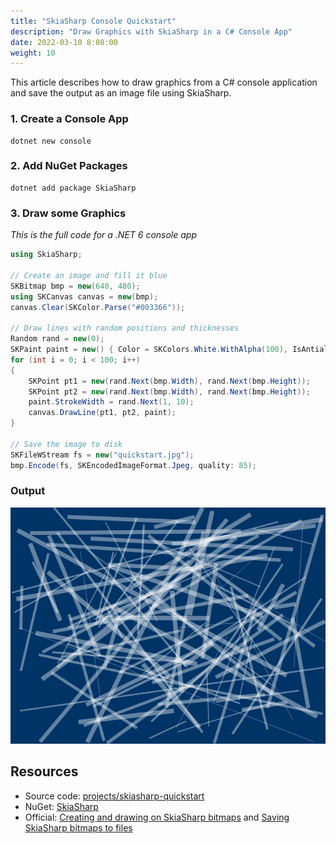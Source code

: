 ```yaml
---
title: "SkiaSharp Console Quickstart"
description: "Draw Graphics with SkiaSharp in a C# Console App"
date: 2022-03-10 8:08:00
weight: 10
---
```


This article describes how to draw graphics from a C# console application and save the output as an image file using SkiaSharp.

### 1. Create a Console App
```
dotnet new console
```

### 2. Add NuGet Packages
```
dotnet add package SkiaSharp
```

### 3. Draw some Graphics

_This is the full code for a .NET 6 console app_

```cs
using SkiaSharp;

// Create an image and fill it blue
SKBitmap bmp = new(640, 480);
using SKCanvas canvas = new(bmp);
canvas.Clear(SKColor.Parse("#003366"));

// Draw lines with random positions and thicknesses
Random rand = new(0);
SKPaint paint = new() { Color = SKColors.White.WithAlpha(100), IsAntialias = true };
for (int i = 0; i < 100; i++)
{
    SKPoint pt1 = new(rand.Next(bmp.Width), rand.Next(bmp.Height));
    SKPoint pt2 = new(rand.Next(bmp.Width), rand.Next(bmp.Height));
    paint.StrokeWidth = rand.Next(1, 10);
    canvas.DrawLine(pt1, pt2, paint);
}

// Save the image to disk
SKFileWStream fs = new("quickstart.jpg");
bmp.Encode(fs, SKEncodedImageFormat.Jpeg, quality: 85);
```

### Output

<img src="quickstart.jpg" class="border shadow mt-3 mb-5">

## Resources
* Source code: [projects/skiasharp-quickstart](https://github.com/swharden/Csharp-Data-Visualization/tree/main/projects/skiasharp-quickstart)
* NuGet: [SkiaSharp](https://www.nuget.org/packages/SkiaSharp)
* Official: [Creating and drawing on SkiaSharp bitmaps](https://docs.microsoft.com/en-us/xamarin/xamarin-forms/user-interface/graphics/skiasharp/bitmaps/drawing) and [Saving SkiaSharp bitmaps to files
](https://docs.microsoft.com/en-us/xamarin/xamarin-forms/user-interface/graphics/skiasharp/bitmaps/saving)